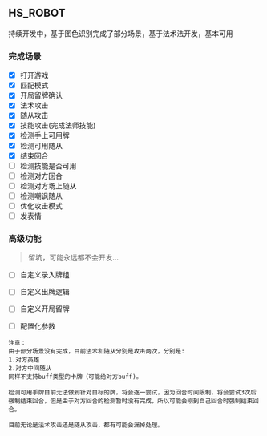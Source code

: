 ## HS_ROBOT
持续开发中，基于图色识别完成了部分场景，基于法术法开发，基本可用

### 完成场景
- [x] 打开游戏  
- [x] 匹配模式
- [x] 开局留牌确认
- [x] 法术攻击
- [x] 随从攻击
- [x] 技能攻击(完成法师技能)
- [x] 检测手上可用牌
- [x] 检测可用随从
- [x] 结束回合
- [ ] 检测技能是否可用
- [ ] 检测对方回合
- [ ] 检测对方场上随从
- [ ] 检测嘲讽随从
- [ ] 优化攻击模式
- [ ] 发表情

### 高级功能

> 留坑，可能永远都不会开发...
- [ ] 自定义录入牌组
- [ ] 自定义出牌逻辑
- [ ] 自定义开局留牌
- [ ] 配置化参数



```
注意：
由于部分场景没有完成，目前法术和随从分别是攻击两次，分别是:  
1.对方英雄 
2.对方中间随从
同样不支持buff类型的卡牌（可能给对方buff)。

检测可用手牌目前无法做到针对目标的牌，将会逐一尝试，因为回合时间限制，将会尝试3次后强制结束回合，但是由于对方回合的检测暂时没有完成，所以可能会刚到自己回合时强制结束回合。

目前无论是法术攻击还是随从攻击，都有可能会漏掉处理。
```